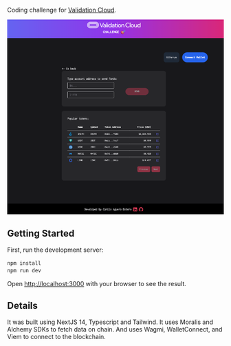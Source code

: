 Coding challenge for [Validation Cloud](https://www.validationcloud.io/).

![App](app.png)

## Getting Started

First, run the development server:

```bash
npm install
npm run dev
```

Open [http://localhost:3000](http://localhost:3000) with your browser to see the result.

## Details

It was built using NextJS 14, Typescript and Tailwind. It uses Moralis and Alchemy SDKs to fetch data on chain. And uses Wagmi, WalletConnect, and Viem to connect to the blockchain. 
